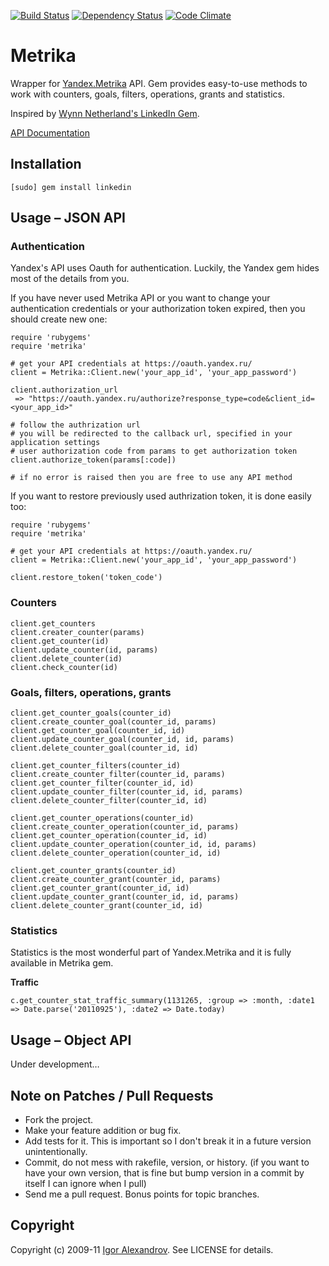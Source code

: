 [![Build Status](https://secure.travis-ci.org/igor-alexandrov/metrika.png)](http://travis-ci.org/igor-alexandrov/metrika)
[![Dependency Status](https://gemnasium.com/igor-alexandrov/metrika.png)](http://gemnasium.com/igor-alexandrov/metrika)
[![Code Climate](https://codeclimate.com/badge.png)](https://codeclimate.com/github/igor-alexandrov/metrika)

# Metrika

Wrapper for [Yandex.Metrika](http://metrika.yandex.ru/) API. Gem provides easy-to-use methods to work with counters, goals, filters, operations, grants and statistics.

Inspired by [Wynn Netherland's LinkedIn Gem](https://github.com/pengwynn/linkedin).

[API Documentation](http://api.yandex.ru/metrika/doc/ref/concepts/About.xml)

## Installation

    [sudo] gem install linkedin

## Usage – JSON API

### Authentication

Yandex's API uses Oauth for authentication. Luckily, the Yandex gem hides most of the details from you.

If you have never used Metrika API or you want to change your authentication credentials or your authorization token expired, then you should create new one:
    
    require 'rubygems'
    require 'metrika'

    # get your API credentials at https://oauth.yandex.ru/
    client = Metrika::Client.new('your_app_id', 'your_app_password')

    client.authorization_url
     => "https://oauth.yandex.ru/authorize?response_type=code&client_id=<your_app_id>"

    # follow the authrization url
    # you will be redirected to the callback url, specified in your application settings
    # user authorization code from params to get authorization token
    client.authorize_token(params[:code])

    # if no error is raised then you are free to use any API method

If you want to restore previously used authrization token, it is done easily too:

    require 'rubygems'
    require 'metrika'

    # get your API credentials at https://oauth.yandex.ru/
    client = Metrika::Client.new('your_app_id', 'your_app_password')

    client.restore_token('token_code')

### Counters
        
    client.get_counters
    client.creater_counter(params)
    client.get_counter(id)
    client.update_counter(id, params)
    client.delete_counter(id)
    client.check_counter(id)

### Goals, filters, operations, grants

    client.get_counter_goals(counter_id)
    client.create_counter_goal(counter_id, params)
    client.get_counter_goal(counter_id, id)
    client.update_counter_goal(counter_id, id, params)
    client.delete_counter_goal(counter_id, id)

    client.get_counter_filters(counter_id)
    client.create_counter_filter(counter_id, params)    
    client.get_counter_filter(counter_id, id)
    client.update_counter_filter(counter_id, id, params)
    client.delete_counter_filter(counter_id, id)

    client.get_counter_operations(counter_id)
    client.create_counter_operation(counter_id, params)    
    client.get_counter_operation(counter_id, id)
    client.update_counter_operation(counter_id, id, params)
    client.delete_counter_operation(counter_id, id)

    client.get_counter_grants(counter_id)
    client.create_counter_grant(counter_id, params)    
    client.get_counter_grant(counter_id, id)
    client.update_counter_grant(counter_id, id, params)
    client.delete_counter_grant(counter_id, id)

### Statistics

Statistics is the most wonderful part of Yandex.Metrika and it is fully available in Metrika gem.

**Traffic**

    c.get_counter_stat_traffic_summary(1131265, :group => :month, :date1 => Date.parse('20110925'), :date2 => Date.today)

## Usage – Object API    

Under development…

## Note on Patches / Pull Requests

* Fork the project.
* Make your feature addition or bug fix.
* Add tests for it. This is important so I don't break it in a
  future version unintentionally.
* Commit, do not mess with rakefile, version, or history.
  (if you want to have your own version, that is fine but
   bump version in a commit by itself I can ignore when I pull)
* Send me a pull request. Bonus points for topic branches.

## Copyright

Copyright (c) 2009-11 [Igor Alexandrov](http://igor-alexandrov.github.com/). See LICENSE for details.